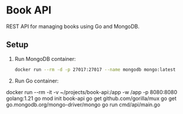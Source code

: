 # Book API
REST API for managing books using Go and MongoDB.

## Setup
1. Run MongoDB container:
   ```bash
   docker run --rm -d -p 27017:27017 --name mongodb mongo:latest

2. Run Go container:

 docker run --rm -it -v ~/projects/book-api:/app -w /app -p 8080:8080 golang:1.21
go mod init book-api
go get github.com/gorilla/mux
go get go.mongodb.org/mongo-driver/mongo
go run cmd/api/main.go